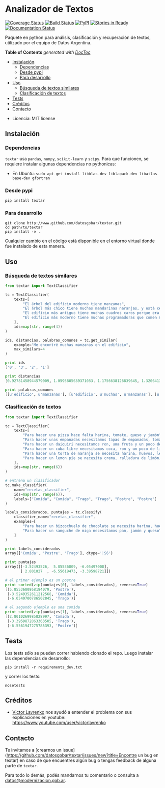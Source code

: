 # Analizador de Textos

[![Coverage Status](https://coveralls.io/repos/github/datosgobar/textar/badge.svg?branch=master)](https://coveralls.io/github/datosgobar/textar?branch=master)
[![Build Status](https://travis-ci.org/datosgobar/textar.svg?branch=master)](https://travis-ci.org/datosgobar/textar)
[![PyPI](https://badge.fury.io/py/textar.svg)](http://badge.fury.io/py/textar)
[![Stories in Ready](https://badge.waffle.io/datosgobar/textar.png?label=ready&title=Ready)](https://waffle.io/datosgobar/textar)
[![Documentation Status](http://readthedocs.org/projects/textar/badge/?version=latest)](http://data-cleaner.readthedocs.org/en/latest/?badge=latest)

Paquete en python para análisis, clasificación y recuperación de textos, utilizado por el equipo de Datos Argentina.

<!-- START doctoc generated TOC please keep comment here to allow auto update -->
<!-- DON'T EDIT THIS SECTION, INSTEAD RE-RUN doctoc TO UPDATE -->
**Table of Contents**  *generated with [DocToc](https://github.com/thlorenz/doctoc)*

- [Instalación](#instalaci%C3%B3n)
  - [Dependencias](#dependencias)
  - [Desde pypi](#desde-pypi)
  - [Para desarrollo](#para-desarrollo)
- [Uso](#uso)
  - [Búsqueda de textos similares](#b%C3%BAsqueda-de-textos-similares)
  - [Clasificación de textos](#clasificaci%C3%B3n-de-textos)
- [Tests](#tests)
- [Créditos](#cr%C3%A9ditos)
- [Contacto](#contacto)

<!-- END doctoc generated TOC please keep comment here to allow auto update -->

* Licencia: MIT license

## Instalación

### Dependencias

`textar` usa `pandas`, `numpy`, `scikit-learn` y `scipy`. Para que funcionen, se requiere instalar algunas dependencias no pythonicas:

* En Ubuntu: `sudo apt-get install libblas-dev liblapack-dev libatlas-base-dev gfortran`

### Desde pypi

`pip install textar`

### Para desarrollo

```
git clone http://www.github.com/datosgobar/textar.git
cd path/to/textar
pip install -e .
```

Cualquier cambio en el código está disponible en el entorno virtual donde fue instalado de esta manera.

## Uso

### Búsqueda de textos similares

```python
from textar import TextClassifier

tc = TextClassifier(
    texts=[
        "El árbol del edificio moderno tiene manzanas",
        "El árbol más chico tiene muchas mandarinas naranjas, y está cerca del monumento antiguo",
        "El edificio más antiguo tiene muchas cuadros caros porque era de un multimillonario",
        "El edificio más moderno tiene muchas programadoras que comen manzanas durante el almuerzo grupal"
    ],
    ids=map(str, range(4))
)

ids, distancias, palabras_comunes = tc.get_similar(
    example="Me encontré muchas manzanas en el edificio", 
    max_similars=4
)

print ids
['0', '3', '2', '1']

print distancias
[0.92781458944579009, 1.0595805639371083, 1.1756638126839645, 1.3206413200640157]

print palabras_comunes
[[u'edificio', u'manzanas'], [u'edificio', u'muchas', u'manzanas'], [u'edificio', u'muchas'], [u'muchas']]
```

### Clasificación de textos

```python
from textar import TextClassifier

tc = TextClassifier(
    texts=[
        "Para hacer una pizza hace falta harina, tomate, queso y jamón",
        "Para hacer unas empanadas necesitamos tapas de empanadas, tomate, jamón y queso",
        "Para hacer un daiquiri necesitamos ron, una fruta y un poco de limón",
        "Para hacer un cuba libre necesitamos coca, ron y un poco de limón",
        "Para hacer una torta de naranja se necesita harina, huevos, leche, ralladura de naranja y polvo de hornear",
        "Para hacer un lemon pie se necesita crema, ralladura de limón, huevos, leche y harina"
    ],
    ids=map(str, range(6))
)

# entrena un clasificador
tc.make_classifier(
    name="recetas_classifier",
    ids=map(str, range(6)),
    labels=["Comida", "Comida", "Trago", "Trago", "Postre", "Postre"]
)

labels_considerados, puntajes = tc.classify(
    classifier_name="recetas_classifier", 
    examples=[
        "Para hacer un bizcochuelo de chocolate se necesita harina, huevos, leche y chocolate negro",
        "Para hacer un sanguche de miga necesitamos pan, jamón y queso"
    ]
)

print labels_considerados
array(['Comida', 'Postre', 'Trago'], dtype='|S6')

print puntajes
array([[-3.52493526,  5.85536809, -6.05497008],
       [ 2.801027  , -6.55619473, -3.39598721]])

# el primer ejemplo es un postre
print sorted(zip(puntajes[0], labels_considerados), reverse=True)
[(5.8553680868184079, 'Postre'),
 (-3.5249352611212568, 'Comida'),
 (-6.0549700786502845, 'Trago')]

# el segundo ejemplo es una comida
print sorted(zip(puntajes[1], labels_considerados), reverse=True)
[(2.8010269985828997, 'Comida'),
 (-3.3959872063363505, 'Trago'),
 (-6.5561947275785393, 'Postre')]
```

## Tests

Los tests sólo se pueden correr habiendo clonado el repo. Luego instalar las dependencias de desarrollo:

`pip install -r requirements_dev.txt`

y correr los tests:

`nosetests`

## Créditos

* [Victor Lavrenko](http://homepages.inf.ed.ac.uk/vlavrenk/) nos ayudó a entender el problema con sus explicaciones en youtube: https://www.youtube.com/user/victorlavrenko

## Contacto

Te invitamos a [crearnos un issue](https://github.com/datosgobar/textar/issues/new?title=Encontre un bug en textar) en caso de que encuentres algún bug o tengas feedback de alguna parte de `textar`.

Para todo lo demás, podés mandarnos tu comentario o consulta a [datos@modernizacion.gob.ar](mailto:datos@modernizacion.gob.ar).
